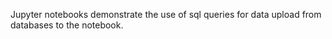 Jupyter notebooks demonstrate the use of sql queries for data upload from databases to the notebook. 
